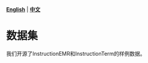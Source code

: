 [**English**](./README.md) | [**中文**](./README_zh.md)
# 数据集
我们开源了InstructionEMR和InstructionTerm的样例数据。
